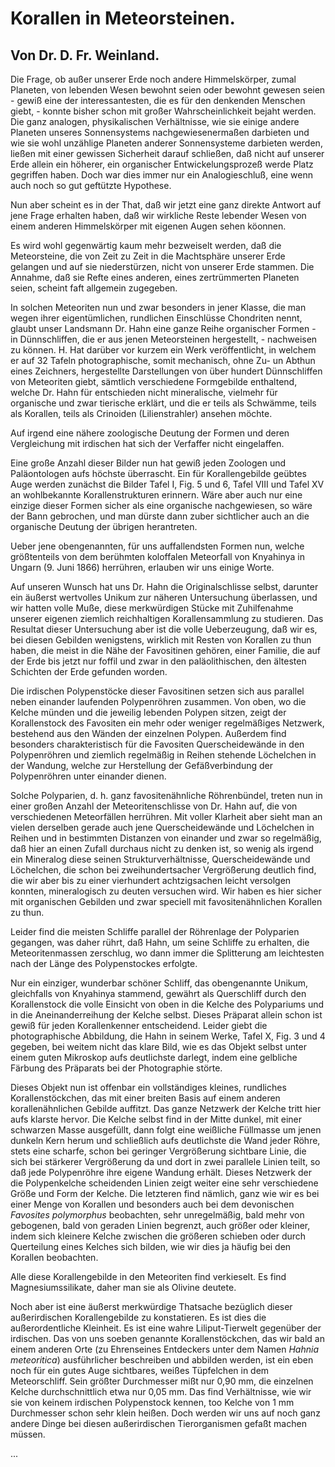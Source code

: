 # Korallen in Meteorsteinen.

## Von Dr. D. Fr. Weinland.

Die Frage, ob außer unserer Erde noch andere Himmelskörper, zumal Planeten, von lebenden Wesen bewohnt seien oder bewohnt gewesen seien - gewiß eine der interessantesten, die es für den denkenden Menschen giebt, - konnte bisher schon mit großer Wahrscheinlichkeit bejaht werden. Die ganz analogen, physikalischen Verhältnisse, wie sie einige andere Planeten unseres Sonnensystems nachgewiesenermaßen darbieten und wie sie wohl unzählige Planeten anderer Sonnensysteme darbieten werden, ließen mit einer gewissen Sicherheit darauf schließen, daß nicht auf unserer Erde allein ein höherer, ein organischer Entwickelungsprozeß werde Platz gegriffen haben. Doch war dies immer nur ein Analogieschluß, eine wenn auch noch so gut geftützte Hypothese.

Nun aber scheint es in der That, daß wir jetzt eine ganz direkte Antwort auf jene Frage erhalten haben, daß wir wirkliche Reste lebender Wesen von einem anderen Himmelskörper mit eigenen Augen sehen köonnen.

Es wird wohl gegenwärtig kaum mehr bezweiselt werden, daß die Meteorsteine, die von Zeit zu Zeit in die Machtsphäre unserer Erde gelangen und auf sie niederstürzen, nicht von unserer Erde stammen. Die Annahme, daß sie Refte eines anderen, eines zertrümmerten Planeten seien, scheint faft allgemein zugegeben.

In solchen Meteoriten nun und zwar besonders in jener Klasse, die man wegen ihrer eigentümlichen, rundlichen Einschlüsse Chondriten nennt, glaubt unser Landsmann Dr. Hahn eine ganze Reihe organischer Formen - in Dünnschliffen, die er aus jenen Meteorsteinen hergestellt, - nachweisen zu können. H. Hat darüber vor kurzem ein Werk veröffentlicht, in welchem er auf 32 Tafeln photographische, somit mechanisch, ohne Zu- un Abthun eines Zeichners, hergestellte Darstellungen von über hundert Dünnschliffen von Meteoriten giebt, sämtlich verschiedene Formgebilde enthaltend, welche Dr. Hahn für entschieden nicht mineralische, vielmehr für organische und zwar tierische erklärt, und die er teils als Schwämme, teils als Korallen, teils als Crinoiden (Lilienstrahler) ansehen möchte.

Auf irgend eine nähere zoologische Deutung der Formen und deren Vergleichung mit irdischen hat sich der Verfaffer nicht eingelaffen.

Eine große Anzahl dieser Bilder nun hat gewiß jeden Zoologen und Paläontologen aufs höchste überrascht. Ein für Korallengebilde geübtes Auge werden zunächst die Bilder Tafel I, Fig. 5 und 6, Tafel VIII und Tafel XV an wohlbekannte Korallenstrukturen erinnern. Wäre aber auch nur eine einzige dieser Formen sicher als eine organische nachgewiesen, so wäre der Bann gebrochen, und man dürste dann zuber sichtlicher auch an die organische Deutung der übrigen herantreten.

Ueber jene obengenannten, für uns auffallendsten Formen nun, welche größtenteils von dem berühmten koloffalen Meteorfall von Knyahinya in Ungarn (9. Juni 1866) herrühren, erlauben wir uns einige Worte.

Auf unseren Wunsch hat uns Dr. Hahn die Originalschlisse selbst, darunter ein äußerst wertvolles Unikum zur näheren Untersuchung überlassen, und wir hatten volle Muße, diese merkwürdigen Stücke mit Zuhilfenahme unserer eigenen ziemlich reichhaltigen Korallensammlung zu studieren. Das Resultat dieser Untersuchung aber ist die volle Ueberzeugung, daß wir es, bei diesen Gebilden wenigstens, wirklich mit Resten von Korallen zu thun haben, die meist in die Nähe der Favositinen gehören, einer Familie, die auf der Erde bis jetzt nur foffil und zwar in den paläolithischen, den ältesten Schichten der Erde gefunden worden.

Die irdischen Polypenstöcke dieser Favositinen setzen sich aus parallel neben einander laufenden Polypenröhren zusammen. Von oben, wo die Kelche münden und die jeweilig lebenden Polypen sitzen, zeigt der Korallenstock des Favositen ein mehr oder weniger regelmäßiges Netzwerk, bestehend aus den Wänden der einzelnen Polypen. Außerdem find besonders charakteristisch für die Favositen Querscheidewände in den Polypenröhren und ziemlich regelmäßig in Reihen stehende Löchelchen in der Wandung, welche zur Herstellung der Gefäßverbindung der Polypenröhren unter einander dienen.

Solche Polyparien, d. h. ganz favositenähnliche Röhrenbündel, treten nun in einer großen Anzahl der Meteoritenschlisse von Dr. Hahn auf, die von verschiedenen Meteorfällen herrühren. Mit voller Klarheit aber sieht man an vielen derselben gerade auch jene Querscheidewände und Löchelchen in Reihen und in bestimmten Distanzen von einander und zwar so regelmäßig, daß hier an einen Zufall durchaus nicht zu denken ist, so wenig als irgend ein Mineralog diese seinen Strukturverhältnisse, Querscheidewände und Löchelchen, die schon bei zweihundertsacher Vergrößerung deutlich find, die wir aber bis zu einer vierhundert achtzigsachen leicht versolgen konnten, mineralogisch zu deuten versuchen wird. Wir haben es hier sicher mit organischen Gebilden und zwar speciell mit favositenähnlichen Korallen zu thun.

Leider find die meisten Schliffe parallel der Röhrenlage der Polyparien gegangen, was daher rührt, daß Hahn, um seine Schliffe zu erhalten, die Meteoritenmassen zerschlug, wo dann immer die Splitterung am leichtesten nach der Länge des Polypenstockes erfolgte.

Nur ein einziger, wunderbar schöner Schliff, das obengenannte Unikum, gleichfalls von Knyahinya stammend, gewährt als Querschliff durch den Korallenstock die volle Einsicht von oben in die Kelche des Polypariums und in die Aneinanderreihung der Kelche selbst. Dieses Präparat allein schon ist gewiß für jeden Korallenkenner entscheidend. Leider giebt die photographische Abbildung, die Hahn in seinem Werke, Tafel X, Fig. 3 und 4 gegeben, bei weitem nicht das klare Bild, wie es das Objekt selbst unter einem guten Mikroskop aufs deutlichste darlegt, indem eine gelbliche Färbung des Präparats bei der Photographie störte.

Dieses Objekt nun ist offenbar ein vollständiges kleines, rundliches Korallenstöckchen, das mit einer breiten Basis auf einem anderen korallenähnlichen Gebilde auffitzt. Das ganze Netzwerk der Kelche tritt hier aufs klarste hervor. Die Kelche selbst find in der Mitte dunkel, mit einer schwarzen Masse ausgefüllt, dann folgt eine weißliche Füllmasse um jenen dunkeln Kern herum und schließlich aufs deutlichste die Wand jeder Röhre, stets eine scharfe, schon bei geringer Vergrößerung sichtbare Linie, die sich bei stärkerer Vergrößerung da und dort in zwei parallele Linien teilt, so daß jede Polypenröhre ihre eigene Wandung erhält. Dieses Netzwerk der die Polypenkelche scheidenden Linien zeigt weiter eine sehr verschiedene Größe und Form der Kelche. Die letzteren find nämlich, ganz wie wir es bei einer Menge von Korallen und besonders auch bei dem devonischen _Favosites polymorphus_ beobachten, sehr unregelmäßig, bald mehr von gebogenen, bald von geraden Linien begrenzt, auch größer oder kleiner, indem sich kleinere Kelche zwischen die größeren schieben oder durch Querteilung eines Kelches sich bilden, wie wir dies ja häufig bei den Korallen beobachten.

Alle diese Korallengebilde in den Meteoriten find verkieselt. Es find Magnesiumssilikate, daher man sie als Olivine deutete.

Noch aber ist eine äußerst merkwürdige Thatsache bezüglich dieser außerirdischen Korallengebilde zu konstatieren. Es ist dies die außerordentliche Kleinheit. Es ist eine wahre Liliput-Tierwelt gegenüber der irdischen. Das von uns soeben genannte Korallenstöckchen, das wir bald an einem anderen Orte (zu Ehrenseines Entdeckers unter dem Namen _Hahnia meteoritica_) ausführlicher beschreiben und abbilden werden, ist ein eben noch für ein gutes Auge sichtbares, weißes Tüpfelchen in dem Meteorschliff. Sein größter Durchmesser mißt nur 0,90 mm, die einzelnen Kelche durchschnittlich etwa nur 0,05 mm. Das find Verhältnisse, wie wir sie von keinem irdischen Polypenstock kennen, too Kelche von 1 mm Durchmesser schon sehr klein heißen. Doch werden wir uns auf noch ganz andere Dinge bei diesen außerirdischen Tierorganismen gefaßt machen müssen.

...
